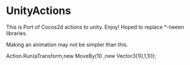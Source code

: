 # UnityActions
This is  Port of Cocos2d actions to unity. Enjoy! Hoped to replace *-tween libraries.



Making an animation may not be simpler than this.

Action.Run(aTransform,new MoveBy(10 ,new Vector3(10,1,1)));
